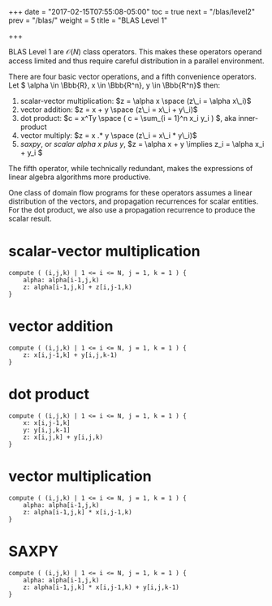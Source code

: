+++
date = "2017-02-15T07:55:08-05:00"
toc = true
next = "/blas/level2"
prev = "/blas/"
weight = 5
title = "BLAS Level 1"

+++

BLAS Level 1 are $\mathcal{O}(N)$ class operators. This makes these operators operand access limited 
and thus require careful distribution in a parallel environment.

There are four basic vector operations, and a fifth convenience operators.
Let $ \alpha \in \Bbb{R}, x \in \Bbb{R^n}, y \in \Bbb{R^n}$ then:

 1. scalar-vector multiplication: $z = \alpha x \space (z\_i = \alpha x\_i)$
 2. vector addition: $z = x + y \space (z\_i = x\_i + y\_i)$
 3. dot product: $c = x^Ty \space ( c = \sum\_{i = 1}^n x\_i y\_i ) $, aka inner-product
 4. vector multiply: $z = x .* y \space (z\_i = x\_i * y\_i)$
 5. $saxpy$, or _scalar alpha x plus y_, $z = \alpha x + y \implies z\_i = \alpha x\_i + y\_i $
 
The fifth operator, while technically redundant, makes the expressions of linear algebra algorithms more productive.

One class of domain flow programs for these operators assumes a linear distribution of the vectors, and propagation
recurrences for scalar entities. For the dot product, we also use a propagation recurrence to produce the scalar
result.

# scalar-vector multiplication

``` 
compute ( (i,j,k) | 1 <= i <= N, j = 1, k = 1 ) {
    alpha: alpha[i-1,j,k)
    z: alpha[i-1,j,k] + z[i,j-1,k)    
}
```

# vector addition

``` 
compute ( (i,j,k) | 1 <= i <= N, j = 1, k = 1 ) {
    z: x[i,j-1,k] + y[i,j,k-1)    
}
```

# dot product

``` 
compute ( (i,j,k) | 1 <= i <= N, j = 1, k = 1 ) {
    x: x[i,j-1,k]
    y: y[i,j,k-1]
    z: x[i,j,k] + y[i,j,k)    
}
```

# vector multiplication

``` 
compute ( (i,j,k) | 1 <= i <= N, j = 1, k = 1 ) {
    alpha: alpha[i-1,j,k)
    z: alpha[i-1,j,k] * x[i,j-1,k)  
}
```

# SAXPY

``` 
compute ( (i,j,k) | 1 <= i <= N, j = 1, k = 1 ) {
    alpha: alpha[i-1,j,k)
    z: alpha[i-1,j,k] * x[i,j-1,k) + y[i,j,k-1)    
}
```
